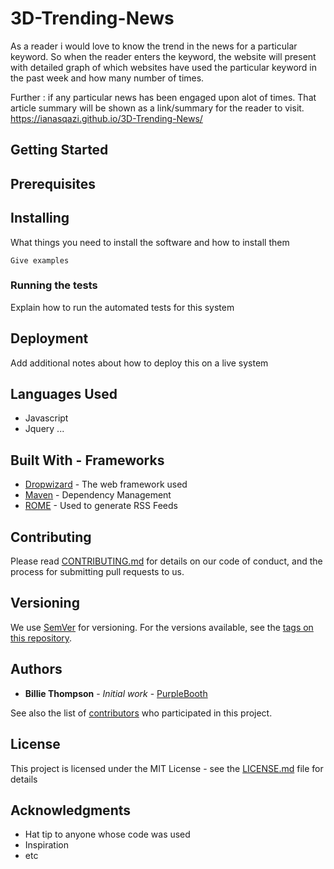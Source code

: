 # 3D-Trending-News


As a reader i would love to know the trend in the news for a particular keyword. So when the reader enters the keyword, the website will present with detailed graph of which websites have used the particular keyword in the past week and how many number of times. 

Further : if any particular news has been engaged upon alot of times. That article summary will be shown as a link/summary for the reader to visit. 
https://ianasqazi.github.io/3D-Trending-News/




## Getting Started 

## Prerequisites 

## Installing 

What things you need to install the software and how to install them

```
Give examples
```

### Running the tests

Explain how to run the automated tests for this system


## Deployment

Add additional notes about how to deploy this on a live system

## Languages Used 

* Javascript 
* Jquery 
... 

## Built With - Frameworks

* [Dropwizard](http://www.dropwizard.io/1.0.2/docs/) - The web framework used
* [Maven](https://maven.apache.org/) - Dependency Management
* [ROME](https://rometools.github.io/rome/) - Used to generate RSS Feeds

## Contributing

Please read [CONTRIBUTING.md](https://gist.github.com/PurpleBooth/b24679402957c63ec426) for details on our code of conduct, and the process for submitting pull requests to us.

## Versioning

We use [SemVer](http://semver.org/) for versioning. For the versions available, see the [tags on this repository](https://github.com/your/project/tags). 

## Authors

* **Billie Thompson** - *Initial work* - [PurpleBooth](https://github.com/PurpleBooth)

See also the list of [contributors](https://github.com/your/project/contributors) who participated in this project.

## License

This project is licensed under the MIT License - see the [LICENSE.md](LICENSE.md) file for details

## Acknowledgments

* Hat tip to anyone whose code was used
* Inspiration
* etc

